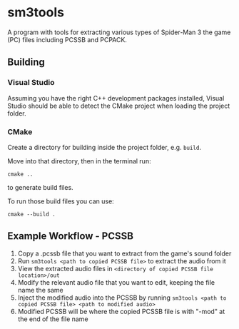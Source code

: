 # sm3tools

A program with tools for extracting various types of Spider-Man 3 the game (PC) files including PCSSB and PCPACK.

## Building

### Visual Studio
Assuming you have the right C++ development packages installed,
Visual Studio should be able to detect the CMake project when 
loading the project folder.

### CMake
Create a directory for building inside the project folder, e.g. `build`.

Move into that directory, then in the terminal run:
```
cmake ..
```
to generate build files.

To run those build files you can use:
```
cmake --build .
```

## Example Workflow - PCSSB

1. Copy a .pcssb file that you want to extract from the game's sound folder
2. Run `sm3tools <path to copied PCSSB file>` to extract the audio from it
3. View the extracted audio files in `<directory of copied PCSSB file location>/out`
4. Modify the relevant audio file that you want to edit, keeping the file name the same
5. Inject the modified audio into the PCSSB by running 
`sm3tools <path to copied PCSSB file> <path to modified audio>`
6. Modified PCSSB will be where the copied PCSSB file is with "-mod" at the end of the file name